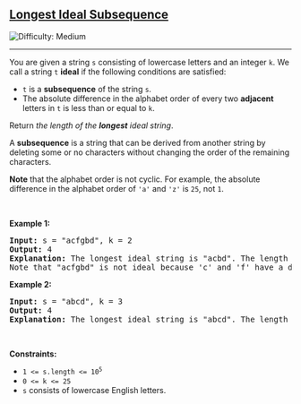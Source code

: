 <h2><a href="https://leetcode.com/problems/longest-ideal-subsequence">Longest Ideal Subsequence</a></h2> <img src='https://img.shields.io/badge/Difficulty-Medium-orange' alt='Difficulty: Medium' /><hr><p>You are given a string <code>s</code> consisting of lowercase letters and an integer <code>k</code>. We call a string <code>t</code> <strong>ideal</strong> if the following conditions are satisfied:</p>

<ul>
	<li><code>t</code> is a <strong>subsequence</strong> of the string <code>s</code>.</li>
	<li>The absolute difference in the alphabet order of every two <strong>adjacent</strong> letters in <code>t</code> is less than or equal to <code>k</code>.</li>
</ul>

<p>Return <em>the length of the <strong>longest</strong> ideal string</em>.</p>

<p>A <strong>subsequence</strong> is a string that can be derived from another string by deleting some or no characters without changing the order of the remaining characters.</p>

<p><strong>Note</strong> that the alphabet order is not cyclic. For example, the absolute difference in the alphabet order of <code>&#39;a&#39;</code> and <code>&#39;z&#39;</code> is <code>25</code>, not <code>1</code>.</p>

<p>&nbsp;</p>
<p><strong class="example">Example 1:</strong></p>

<pre>
<strong>Input:</strong> s = &quot;acfgbd&quot;, k = 2
<strong>Output:</strong> 4
<strong>Explanation:</strong> The longest ideal string is &quot;acbd&quot;. The length of this string is 4, so 4 is returned.
Note that &quot;acfgbd&quot; is not ideal because &#39;c&#39; and &#39;f&#39; have a difference of 3 in alphabet order.</pre>

<p><strong class="example">Example 2:</strong></p>

<pre>
<strong>Input:</strong> s = &quot;abcd&quot;, k = 3
<strong>Output:</strong> 4
<strong>Explanation:</strong> The longest ideal string is &quot;abcd&quot;. The length of this string is 4, so 4 is returned.
</pre>

<p>&nbsp;</p>
<p><strong>Constraints:</strong></p>

<ul>
	<li><code>1 &lt;= s.length &lt;= 10<sup>5</sup></code></li>
	<li><code>0 &lt;= k &lt;= 25</code></li>
	<li><code>s</code> consists of lowercase English letters.</li>
</ul>
